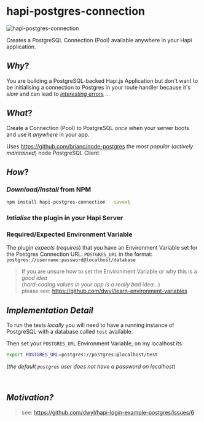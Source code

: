 # hapi-postgres-connection

![hapi-postgres-connection](https://cloud.githubusercontent.com/assets/194400/13723469/73b5d8f2-e85e-11e5-82dc-943e7ebccdce.png)

Creates a PostgreSQL Connection (Pool) available anywhere in your Hapi application.

## *Why*?

You are building a PostgreSQL-backed Hapi.js Application
but don't want to be initialising a connection to Postgres
in your route handler because it's *slow* and can lead
to [*interesting* errors](https://github.com/brianc/node-postgres/issues/725) ...

## *What*?

Create a Connection (Pool) to PostgreSQL *once* when your server boots
and use it *anywhere* in your app.

Uses https://github.com/brianc/node-postgres
the *most popular* (*actively maintained*) node PostgreSQL Client.

## *How*?

### *Download/Install* from NPM

```sh
npm install hapi-postgres-connection --savex§
```

### *Intialise* the plugin in your Hapi Server



### Required/Expected Environment Variable

The plugin *expects* (*requires*) that you have an Environment Variable set
for the Postgres Connection URL: `POSTGRES_URL` in the format:
`postgres://username:password@localhost/database`

> If you are unsure how to set the Environment Variable
or why this is a *good idea*  
(*hard-coding values in your app is a really bad idea...*)  
please see: https://github.com/dwyl/learn-environment-variables

## *Implementation Detail*

To run the tests *locally* you will need to have
a running instance of PostgreSQL with a database called `test` available.

Then set your `POSTGRES_URL` Environment Variable, on my localhost its:
```sh
export POSTGRES_URL=postgres://postgres:@localhost/test
```
(*the default `postgres` user does not have a password on localhost*)


<br />

## *Motivation?*

> see: https://github.com/dwyl/hapi-login-example-postgres/issues/6

